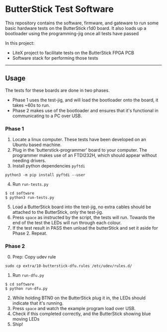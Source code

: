 # ButterStick Test Software

This repository contains the software, firmware, and gateware to run some basic hardware tests on the ButterStick r1d0 board. It also loads up a bootloader using the programming-jig once all tests have passed

In this project:
- LiteX project to facilitate tests on the ButterStick FPGA PCB
- Software stack for performing those tests

---

## Usage ##

The tests for these boards are done in two phases. 
- Phase 1 uses the test-jig, and will load the bootloader onto the board, it takes ~60s to run.
- Phase 2 makes use of the bootloader and ensures that it's functional in communicating to a PC over USB.

### Phase 1
1. Locate a linux computer. These tests have been developed on an Ubuntu based machine.
2. Plug in the 'butterstick-programmer' board to your computer. The programmer makes use of an FTDI232H, which should appear without needing drivers.
3. Install python dependencies `pyftdi`
```
python3 -m pip install pyftdi --user
```
4. Run `run-tests.py`
```
$ cd software
$ python3 run-tests.py
```
5. Load a ButterStick board into the test-jig, no extra cables should be attached to the ButterStick, only the test-jig.
6. Press `space` as instructed by the script, the tests will run. Towards the end of the test the LEDs will run through each colour.
7. If the test result in PASS then unload the butterStick and set it aside for Phase 2. Repeat.

### Phase 2

0. Prep: Copy udev rule
```
sudo cp extra/10-butterstick-dfu.rules /etc/udev/rules.d/
```

1. Run `run-dfu.py`
```
$ cd software
$ python run-dfu.py
```
2. While holding BTN0 on the ButterStick plug it in, the LEDs should indicate that it's running.
3. Press `space` and watch the example program load over USB.
4. Check if this completed correctly, and the ButterStick showing blue moving LEDs
5. Ship!